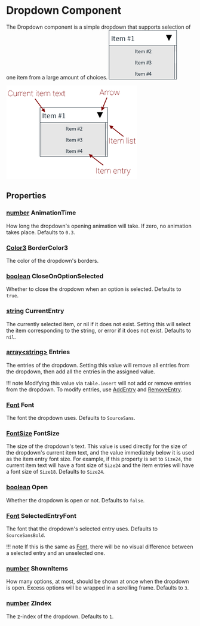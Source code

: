 # Dropdown Component
The Dropdown component is a simple dropdown that supports selection of one item from a large amount of choices.
![Dropdown image](/Images/Dropdown-1.png)

![Dropdown structure](/Images/Dropdown-2.png)

## Properties

### [number](http://wiki.roblox.com/index.php?title=Number) AnimationTime
How long the dropdown's opening animation will take. If zero, no animation takes place. Defaults to `0.3`.

### [Color3](http://wiki.roblox.com/index.php?title=API:Color3) BorderColor3
The color of the dropdown's borders.

### [boolean](http://wiki.roblox.com/index.php?title=API:Boolean) CloseOnOptionSelected
Whether to close the dropdown when an option is selected. Defaults to `true`.

### [string](http://wiki.roblox.com/index.php?title=API:String) CurrentEntry
The currently selected item, or nil if it does not exist. Setting this will select the item corresponding to the string, or error if it does not exist. Defaults to `nil`.

### [array&lt;string&gt;](http://wiki.roblox.com/index.php?title=API:Table) Entries
The entries of the dropdown. Setting this value will remove all entries from the dropdown, then add all the entries in the assigned value.

!!! note
    Modifying this value via `table.insert` will not add or remove entries from the dropdown. To modify entries, use [AddEntry](#AddEntry) and [RemoveEntry](#RemoveEntry).
	
### [Font](http://wiki.roblox.com/index.php?title=API:Enum/Font) Font
The font the dropdown uses. Defaults to `SourceSans`.

### [FontSize](http://wiki.roblox.com/index.php?title=API:Enum/FontSize) FontSize
The size of the dropdown's text. This value is used directly for the size of the dropdown's current item text, and the value immediately below it is used as the item entry font size. For example, if this property is set to `Size24`, the current item text will have a font size of `Size24` and the item entries will have a font size of `Size18`. Defaults to `Size24`.

### [boolean](http://wiki.roblox.com/index.php?title=API:Boolean) Open
Whether the dropdown is open or not. Defaults to `false`.

### [Font](http://wiki.roblox.com/index.php?title=API:Enum/Font) SelectedEntryFont
The font that the dropdown's selected entry uses. Defaults to `SourceSansBold`.

!!! note
    If this is the same as [Font](#Font), there will be no visual difference between a selected entry and an unselected one.
	
### [number](http://wiki.roblox.com/index.php?title=Number) ShownItems
How many options, at most, should be shown at once when the dropdown is open. Excess options will be wrapped in a scrolling frame. Defaults to `3`.

### [number](http://wiki.roblox.com/index.php?title=Number) ZIndex
The z-index of the dropdown. Defaults to `1`.